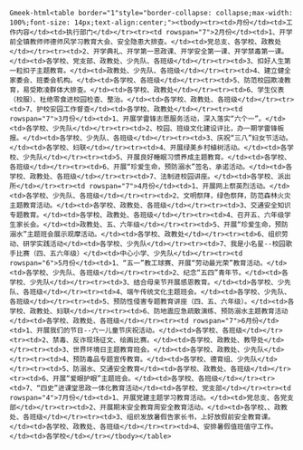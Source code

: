 `Gmeek-html<table border="1"style="border-collapse: collapse;max-width: 100%;font-size: 14px;text-align:center;"><tbody><tr><td>月份</td><td>工作内容</td><td>执行部门</td></tr><tr><td rowspan="7">2月份</td><td>1、开学前全镇教师师德师风学习教育大会、安全隐患大排查。</td><td>党总支、各学校、政教处</td></tr><tr><td>2、开学典礼、开学第一思政课、开学安全第一课、开学禁毒第一课。</td><td>各学校、党支部、政教处、少先队、各班级</td></tr><tr><td>3、扣好人生第一粒扣子主题教育。</td><td>政教处、少先队、各班级</td></tr><tr><td>4、建立健全家委会、班委会机构。</td><td>各学校、各班级</td></tr><tr><td>5、防范校园欺凌教育，易受欺凌群体大排查。</td><td>各学校、政教处</td></tr><tr><td>6、学生仪表（校服）、杜绝零食进校园检查、整治。</td><td>各学校、政教处、各班级</td></tr><tr><td>7、护校安园工作督查</td><td>各学校、政教处</td></tr><tr><td rowspan="7">3月份</td><td>1、开展学雷锋志愿服务活动，深入落实“六个一”。</td><td>各学校、少先队</td></tr><tr><td>2、校园、班级文化建设评比，办一期学雷锋板报。</td><td>各学校、少先队、各班级</td></tr><tr><td>3、庆祝“三八”妇女节活动。</td><td>各学校、妇联</td></tr><tr><td>4、开展绿美乡村植树活动。</td><td>各学校、少先队</td></tr><tr><td>5、开展良好睡眠习惯养成主题教育。</td><td>各学校、各班级</td></tr><tr><td>6、开展“珍爱生命，预防溺水”签名、承诺活动。</td><td>各学校、政教处、各班级</td></tr><tr><td>7、法制进校园讲座。</td><td>各学校、派出所</td></tr><tr><td rowspan="7">4月份</td><td>1、开展网上祭英烈活动。</td><td>各学校、少先队、各班级</td></tr><tr><td>2、文明祭拜，绿色祭拜，防范森林火灾主题教育活动。</td><td>各学校、政教处、各班级</td></tr><tr><td>3、交通安全知识专题教育。</td><td>各学校、政教处、各班级</td></tr><tr><td>4、召开五、六年级学生家长会。</td><td>政教处、五、六年级</td></tr><tr><td>5、开展“珍爱生命，预防溺水”主题班会展示观摩活动。</td><td>各学校、政教处</td></tr><tr><td>6、组织劳动、研学实践活动</td><td>各学校、少先队</td></tr><tr><td>7、我是小名星--校园歌手比赛（四、五六年级）</td><td>中心小学、少先队</td></tr><tr><td rowspan="6">5月份</td><td>1、“五一”教工球赛、开展“劳动最光荣”教育活动。</td><td>各学校、少先队、各班级</td></tr><tr><td>2、纪念“五四”青年节。</td><td>各学校、少先队</td></tr><tr><td>3、结合母亲节开展感恩教育。</td><td>各学校、少先队、各班级</td></tr><tr><td>4、端午传统文化主题班会。</td><td>各学校、少先队、各班级</td></tr><tr><td>5、预防性侵害专题教育讲座（四、五、六年级）。</td><td>各学校、政教处、妇联</td></tr><tr><td>6、防地震应急疏散演练、预防溺水主题教育活动</td><td>各学校、政教处、各班级</td></tr><tr><td rowspan="7">6月份</td><td>1、开展我们的节日--六一儿童节庆祝活动。</td><td>各学校、各班级</td></tr><tr><td>2、禁毒、反诈现场征文、绘画比赛。</td><td>各学校、政教处、教导处</td></tr><tr><td>3、世界环境日主题教育班会。</td><td>各学校、政教处、少先队</td></tr><tr><td>4、预防毒品专题宣传教育。</td><td>各学校、德育组、少先队</td></tr><tr><td>5、防溺水、交通安全教育</td><td>各学校、政教处、各班级</td></tr><tr><td>6、开展“爱眼护眼”主题班会。</td><td>各学校、各班级</td></tr><tr><td>7、“四史”进课堂思政一体化教育活动</td><td>各学校、党支部</td></tr><tr><td rowspan="4">7月份</td><td>1、开展党建主题学习教育活动。</td><td>党总支、各党支部</td></tr><tr><td>2、开展期末安全教育周安全教育活动。</td><td>各学校、、政教处、各班级</td></tr><tr><td>3、组织发放暑假告家长书，上好放假前安全教育课。</td><td>各学校、政教处、各班级</td></tr><tr><td>4、安排暑假值班值守工作。</td><td>各学校</td></tr></tbody></table>`